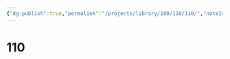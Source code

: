 ```yaml
---
{"dg-publish":true,"permalink":"/projects/library/100/110/110/","noteIcon":"0","created":"2024-01-24T15:24:09.123+09:00","updated":"2024-01-26T17:58:07.397+09:00"}
---
```


# 110


